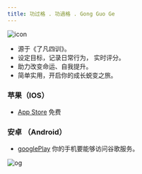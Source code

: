 ```yaml
---
title: 功过格 . 功過格 . Gong Guo Ge
---
```


![icon](/img/ggg-196.png)

- 源于《了凡四训》。
- 设定目标，记录日常行为， 实时评分。
- 助力改变命运、自我提升。
- 简单实用，开启你的成长蜕变之旅。

### 苹果（IOS）

- [App Store](https://apps.apple.com/app/id6736358985) 免费

### 安卓 （Android）

- [googlePlay](https://play.google.com/store/apps/details?id=me.suhe.ggg) 你的手机要能够访问谷歌服务。

![og](/img/ggg-banner-og.jpg)